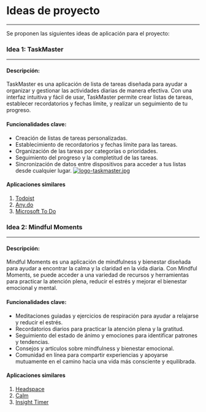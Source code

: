 # Ideas de proyecto
---
Se proponen las siguientes ideas de aplicación para el proyecto:

### Idea 1: TaskMaster
---

#### Descripción:
TaskMaster es una aplicación de lista de tareas diseñada para ayudar a organizar y gestionar las actividades diarias de manera efectiva. Con una interfaz intuitiva y fácil de usar, TaskMaster permite crear listas de tareas, establecer recordatorios y fechas límite, y realizar un seguimiento de tu progreso.
#### Funcionalidades clave: 
- Creación de listas de tareas personalizadas.
- Establecimiento de recordatorios y fechas límite para las tareas.
- Organización de las tareas por categorías o prioridades.
- Seguimiento del progreso y la completitud de las tareas.
- Sincronización de datos entre dispositivos para acceder a tus listas desde cualquier lugar.
[![logo-taskmaster.jpg](https://i.postimg.cc/Pf2jwzSN/logo-taskmaster.jpg)](https://postimg.cc/nMjg87bt)
  
#### Aplicaciones similares
1. [Todoist](https://play.google.com/store/apps/details?id=com.todoist&hl=es_CO&gl=US&pli=1)
2. [Any.do](https://play.google.com/store/apps/details?id=com.anydo&hl=es_CO&gl=US)
3. [Microsoft To Do](https://play.google.com/store/apps/details?id=com.microsoft.todos&hl=es_419&gl=US)

### Idea 2: Mindful Moments
---

#### Descripción:
Mindful Moments es una aplicación de mindfulness y bienestar diseñada para ayudar a encontrar la calma y la claridad en la vida diaria. Con Mindful Moments, se puede acceder a una variedad de recursos y herramientas para practicar la atención plena, reducir el estrés y mejorar el bienestar emocional y mental.
#### Funcionalidades clave: 
- Meditaciones guiadas y ejercicios de respiración para ayudar a relajarse y reducir el estrés.
- Recordatorios diarios para practicar la atención plena y la gratitud.
- Seguimiento del estado de ánimo y emociones para identificar patrones y tendencias.
- Consejos y artículos sobre mindfulness y bienestar emocional.
- Comunidad en línea para compartir experiencias y apoyarse mutuamente en el camino hacia una vida más consciente y equilibrada.
  
#### Aplicaciones similares
1. [Headspace](https://play.google.com/store/apps/details?id=com.getsomeheadspace.android&hl=es&gl=US)
2. [Calm](https://play.google.com/store/apps/details?id=com.calm.android&hl=es_CO&gl=US)
3. [Insight Timer](https://play.google.com/store/apps/details?id=com.spotlightsix.zentimerlite2&hl=es&gl=US)
